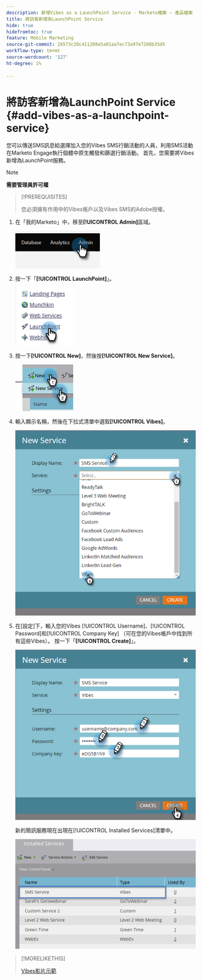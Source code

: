 ```yaml
---
description: 新增Vibes as a LaunchPoint Service - Marketo檔案 — 產品檔案
title: 將訪客新增為LaunchPoint Service
hide: true
hidefromtoc: true
feature: Mobile Marketing
source-git-commit: 26573c20c411208e5a01aa7ec73a97e7208b35d5
workflow-type: tm+mt
source-wordcount: '127'
ht-degree: 1%

---
```


# 將訪客新增為LaunchPoint Service {#add-vibes-as-a-launchpoint-service}

您可以傳送SMS訊息給選擇加入您的Vibes SMS行銷活動的人員，利用SMS活動在Marketo Engage執行個體中原生觸發和篩選行銷活動。 首先，您需要將Vibes新增為LaunchPoint服務。

>[!NOTE]
>
>**需要管理員許可權**

>[!PREREQUISITES]
>
>您必須擁有作用中的Vibes帳戶以及Vibes SMS的Adobe授權。

1. 在「我的Marketo」中，移至&#x200B;**[!UICONTROL Admin]**&#x200B;區域。

   ![](assets/add-vibes-as-a-launchpoint-service-1.png)

1. 按一下「**[!UICONTROL LaunchPoint]**」。

   ![](assets/add-vibes-as-a-launchpoint-service-2.png)

1. 按一下&#x200B;**[!UICONTROL New]**，然後按&#x200B;**[!UICONTROL New Service]**。

   ![](assets/add-vibes-as-a-launchpoint-service-3.png)

1. 輸入顯示名稱，然後在下拉式清單中選取&#x200B;**[!UICONTROL Vibes]**。

   ![](assets/add-vibes-as-a-launchpoint-service-4.png)

1. 在[設定]下，輸入您的Vibes [!UICONTROL Username]、[!UICONTROL Password]和[!UICONTROL Company Key] （可在您的Vibes帳戶中找到所有這些Vibes）。 按一下「**[!UICONTROL Create]**」。

   ![](assets/add-vibes-as-a-launchpoint-service-5.png)

   新的簡訊服務現在出現在[!UICONTROL Installed Services]清單中。

   ![](assets/add-vibes-as-a-launchpoint-service-6.png)

>[!MORELIKETHIS]
>
>[Vibes影片示範](https://vimeo.com/215233767/1ed136adbc)
